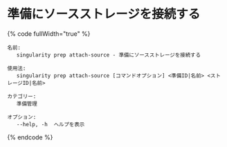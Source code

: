 # 準備にソースストレージを接続する

{% code fullWidth="true" %}
```
名前:
   singularity prep attach-source - 準備にソースストレージを接続する

使用法:
   singularity prep attach-source [コマンドオプション] <準備ID|名前> <ストレージID|名前>

カテゴリー:
   準備管理

オプション:
   --help, -h  ヘルプを表示
```
{% endcode %}